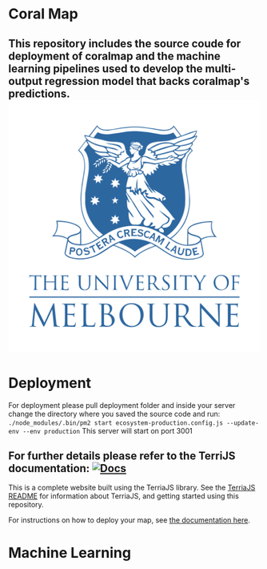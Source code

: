 Coral Map
==========
This repository includes the source coude for deployment of coralmap and the machine learning  pipelines used to develop the multi-output regression model that backs coralmap's predictions.
![Unimelb logo](deployment/unimelb-logo.png "Unimelb logo")
-------------------
# Deployment
For deployment please pull deployment folder and inside your server change the directory where you saved the source code and run:
```./node_modules/.bin/pm2 start ecosystem-production.config.js --update-env --env production```
This server will start on port 3001

For further details please refer to the TerriJS documentation:
[![Docs](https://img.shields.io/badge/docs-online-blue.svg)](https://docs.terria.io/)
-------------------

This is a complete website built using the TerriaJS library. See the [TerriaJS README](https://github.com/TerriaJS/TerriaJS) for information about TerriaJS, and getting started using this repository.



For instructions on how to deploy your map, see [the documentation here](doc/deploying/deploying-to-aws.md).
# Machine Learning
